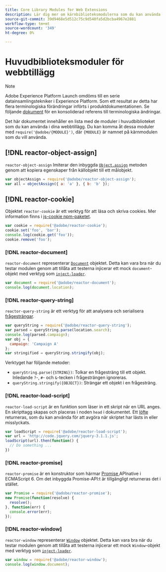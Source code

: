 ```yaml
---
title: Core Library Modules for Web Extensions
description: Lär dig mer om kärnbiblioteksmodulerna som du kan använda i dina webbtillägg.
source-git-commit: 39d9468e5d512c75c9d540fa5d2bcba4967e2881
workflow-type: tm+mt
source-wordcount: '349'
ht-degree: 0%

---
```


# Huvudbiblioteksmoduler för webbtillägg

>[!NOTE]
>
>Adobe Experience Platform Launch omdöms till en serie datainsamlingstekniker i Experience Platform. Som ett resultat av detta har flera terminologiska förändringar införts i produktdokumentationen. Se följande [dokument](../../term-updates.md) för en konsoliderad referens till terminologiska ändringar.

Det här dokumentet innehåller en lista med de moduler i huvudbiblioteket som du kan använda i dina webbtillägg. Du kan komma åt dessa moduler med `require('@adobe/{MODULE}')`, där `{MODULE}` är namnet på kärnmodulen som du vill använda.

## [!DNL reactor-object-assign]

`reactor-object-assign` Imiterar den inbyggda  [`Object.assign`](https://developer.mozilla.org/en-US/docs/Web/JavaScript/Reference/Global_Objects/Object/assign) metoden genom att kopiera egenskaper från källobjekt till ett målobjekt.

```javascript
var objectAssign = require('@adobe/reactor-object-assign');
var all = objectAssign({ a: 'a' }, { b: 'b' });
```

## [!DNL reactor-cookie]

Objektet `reactor-cookie` är ett verktyg för att läsa och skriva cookies. Mer information finns i [js-cookie npm-paketet](https://www.npmjs.com/package/js-cookie).

```javascript
var cookie = require('@adobe/reactor-cookie');
cookie.set('foo', 'bar');
console.log(cookie.get('foo'));
cookie.remove('foo');
```

### [!DNL reactor-document]

`reactor-document` representerar  [`Document`](https://developer.mozilla.org/en-US/docs/Web/API/Document) objektet. Detta kan vara bra när du testar modulen genom att tillåta att testerna injicerar ett mock `document`-objekt med verktyg som [`inject-loader`](https://www.npmjs.com/package/inject-loader).

```javascript
var document = require('@adobe/reactor-document');
console.log(document.location);
```

### [!DNL reactor-query-string]

`reactor-query-string` är ett verktyg för att analysera och serialisera  [frågesträngar](https://developer.mozilla.org/en-US/docs/Web/API/HTMLHyperlinkElementUtils/search).

```javascript
var queryString = require('@adobe/reactor-query-string');
var parsed = queryString.parse(location.search);
console.log(parsed.campaign);
var obj = {
  campaign: 'Campaign A'
};
var stringified = queryString.stringify(obj);
```

Verktyget har följande metoder:

* `queryString.parse({STRING})`: Tolkar en frågesträng till ett objekt. Inledande `?`-, `#`- och `&`-tecken i frågesträngen ignoreras.
* `queryString.stringify({OBJECT})`: Strängar ett objekt i en frågesträng.

### [!DNL reactor-load-script]

`reactor-load-script` är en funktion som läser in ett skript när en URL anges. En skripttagg skapas och placeras i noden `head` i dokumentet. Ett [löfte](https://developer.mozilla.org/en-US/docs/Web/JavaScript/Reference/Global_Objects/Promise) returneras, som du kan använda för att avgöra när skriptet har lästs in eller misslyckats.

```javascript
var loadScript = require('@adobe/reactor-load-script');
var url = 'http://code.jquery.com/jquery-3.1.1.js';
loadScript(url).then(function() {
  // Do something ...
})
```

### [!DNL reactor-promise]

`reactor-promise` är en konstruktor som härmar  [Promise ](https://developer.mozilla.org/en-US/docs/Web/JavaScript/Reference/Global_Objects/Promise) APInative i ECMAScript 6. Om det inbyggda Promise-API:t är tillgängligt returneras det i stället.

```javascript
var Promise = require('@adobe/reactor-promise');
new Promise(function(resolve) {
  resolve();
}, function(err) {
  console.error(err);
});
```

### [!DNL reactor-window]

`reactor-window` representerar  [`Window`](https://developer.mozilla.org/en-US/docs/Web/API/Window) objektet. Detta kan vara bra när du testar modulen genom att tillåta att testerna injicerar ett mock `Window`-objekt med verktyg som [`inject-loader`](https://www.npmjs.com/package/inject-loader).

```javascript
var window = require('@adobe/reactor-window');
console.log(window.document);
```
